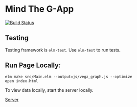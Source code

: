 # Mind The G-App
[![Build Status](https://travis-ci.com/Naomi-Dennis/mind_the_gapp_front_end.svg?branch=master)](https://travis-ci.com/Naomi-Dennis/mind_the_gapp_front_end)

## Testing 
Testing framework is `elm-test`. Use `elm-test` to run tests.

## Run Page Locally:

```
elm make src/Main.elm --output=js/vega_graph.js --optimize
open index.html
```

To view data locally, start the server locally.

[Server](https://github.com/Naomi-Dennis/mind_the_gapp_back)


